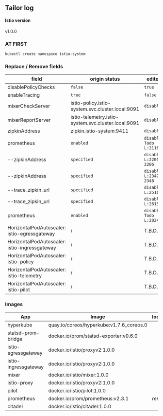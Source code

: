 ## Tailor log
#### Istio version
v1.0.0

### AT FIRST
```bash
kubectl create namespace istio-system
```

### Replace / Remove fields
| field | origin status | edited |
|--|--|--|
| disablePolicyChecks | `false` | `true` |
| enableTracing | `true` | `false` |
| mixerCheckServer | istio-policy.istio-system.svc.cluster.local:9091 | `disabled` | 
| mixerReportServer | istio-telemetry.istio-system.svc.cluster.local:9091 | `disabled` |
| zipkinAddress | zipkin.istio-system:9411 | `disabled` |
| prometheus | `enabled` | `disabled` `Todo` `L:2116` |
| --zipkinAddress | `specified` | `disabled` `L:2205-2206` |
| --zipkinAddress | `specified` | `disabled` `L:2347-2348` |
| --trace_zipkin_url | `specified` | `disabled` `L:2516` |
| --trace_zipkin_url | `specified` | `disabled` `L:2613` |
| prometheus | `enabled` | `disabled` `Todo` `L:2824` |
| HorizontalPodAutoscaler: istio-egressgateway | / | T.B.D. |
| HorizontalPodAutoscaler: istio-ingressgateway | / | T.B.D. |
| HorizontalPodAutoscaler: istio-policy | / | T.B.D. |
| HorizontalPodAutoscaler: istio-telemetry | / | T.B.D. |
| HorizontalPodAutoscaler: istio-pilot | / | T.B.D. |

### Images
| App | Image | localImage |
|--|--|--|
| hyperkube | quay.io/coreos/hyperkube:v1.7.6_coreos.0 |  |
| statsd-prom-bridge | docker.io/prom/statsd-exporter:v0.6.0 | |
| istio-egressgateway | docker.io/istio/proxyv2:1.0.0 | |
| istio-ingressgateway | docker.io/istio/proxyv2:1.0.0 | |
| mixer | docker.io/istio/mixer:1.0.0 | |
| istio-proxy | docker.io/istio/proxyv2:1.0.0 | |
| pilot | docker.io/istio/pilot:1.0.0 | |
| prometheus | docker.io/prom/prometheus:v2.3.1 | *remove it* |
| citadel | docker.io/istio/citadel:1.0.0 | |
